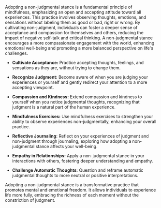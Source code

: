 
Adopting a non-judgmental stance is a fundamental principle of mindfulness, emphasizing an open and accepting attitude toward all experiences. This practice involves observing thoughts, emotions, and sensations without labeling them as good or bad, right or wrong. By cultivating non-judgment, individuals can foster a deeper sense of acceptance and compassion for themselves and others, reducing the impact of negative self-talk and critical thinking. A non-judgmental stance encourages a more compassionate engagement with the world, enhancing emotional well-being and promoting a more balanced perspective on life's challenges.


- **Cultivate Acceptance:** Practice accepting thoughts, feelings, and sensations as they are, without trying to change them.

- **Recognize Judgment:** Become aware of when you are judging your experiences or yourself and gently redirect your attention to a more accepting viewpoint.

- **Compassion and Kindness:** Extend compassion and kindness to yourself when you notice judgmental thoughts, recognizing that judgment is a natural part of the human experience.

- **Mindfulness Exercises:** Use mindfulness exercises to strengthen your ability to observe experiences non-judgmentally, enhancing your overall practice.

- **Reflective Journaling:** Reflect on your experiences of judgment and non-judgment through journaling, exploring how adopting a non-judgmental stance affects your well-being.

- **Empathy in Relationships:** Apply a non-judgmental stance in your interactions with others, fostering deeper understanding and empathy.

- **Challenge Automatic Thoughts:** Question and reframe automatic judgmental thoughts to more neutral or positive interpretations.


Adopting a non-judgmental stance is a transformative practice that promotes mental and emotional freedom. It allows individuals to experience life more fully, embracing the richness of each moment without the constriction of judgment.
